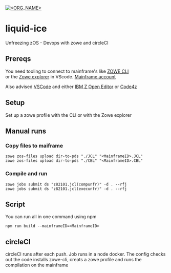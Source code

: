 [![<ORG_NAME>](https://circleci.com/<VCS>/<ORG_NAME>/<PROJECT_NAME>.svg?style=svg)](<LINK>)

# liquid-ice
Unfreezing zOS - Devops with zowe and circleCI

## Prereqs 

You need tooling to connect to mainframe's like [ZOWE CLI](https://docs.zowe.org/v1-1-x/user-guide/cli-installcli.html)  
or the [Zowe explorer](https://marketplace.visualstudio.com/items?itemName=Zowe.vscode-extension-for-zowe) in VScode.
[Mainframe account](https://www-01.ibm.com/events/wwe/ast/mtm/cobolvscode.nsf/enrollall?openform)

Also advised
[VSCode](https://code.visualstudio.com/download) and either [IBM Z Open Editor](https://ibm.github.io/zopeneditor-about/Docs/getting_started.html#installing-ibm-z-open-editor) or [Code4z](https://marketplace.visualstudio.com/items?itemName=broadcomMFD.code4z-extension-pack)

## Setup
Set up a zowe profile with the CLI or with the Zowe explorer 

## Manual runs

### Copy files to maiframe
```console
zowe zos-files upload dir-to-pds "./JCL" "<MainframeID>.JCL"  
zowe zos-files upload dir-to-pds "./CBL" "<MainframeID>.CBL"
 ```
### Compile and run 
```console
zowe jobs submit ds "z82101.jcl(compunfr)" -d . --rfj     
zowe jobs submit ds "z82101.jcl(execunfr)" -d . --rfj     
```

## Script
You can run all in one command using npm

```console
npm run build --mainframeID=<MainframeID>
```

## circleCI
circleCI runs after each push. Job runs in a node docker.
The config checks out the code installs zowe-cli, creats a zowe profile and runs the compilation on the mainframe

